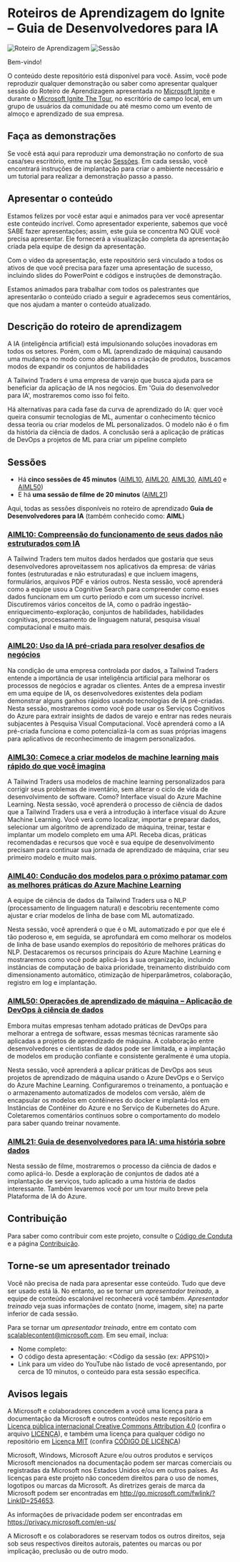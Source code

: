 # <a name="ignite-learning-paths---developers-guide-to-ai"></a>Roteiros de Aprendizagem do Ignite – Guia de Desenvolvedores para IA

![Roteiro de Aprendizagem](https://img.shields.io/badge/Learning%20Path-AIML-fe5e00?logo=microsoft)  ![Sessão](https://img.shields.io/badge/🗣️Sessions-6-31c754)

Bem-vindo!

O conteúdo deste repositório está disponível para você. Assim, você pode reproduzir qualquer demonstração ou saber como apresentar qualquer sessão do Roteiro de Aprendizagem apresentada no [Microsoft Ignite](https://www.microsoft.com/en-us/ignite) e durante o [Microsoft Ignite The Tour](https://www.microsoft.com/en-ca/ignite-the-tour/), no escritório de campo local, em um grupo de usuários da comunidade ou até mesmo como um evento de almoço e aprendizado de sua empresa.

## <a name="do-the-demos"></a>Faça as demonstrações

Se você está aqui para reproduzir uma demonstração no conforto de sua casa/seu escritório, entre na seção [Sessões](#sessions). Em cada sessão, você encontrará instruções de implantação para criar o ambiente necessário e um tutorial para realizar a demonstração passo a passo.

## <a name="presenting-the-content"></a>Apresentar o conteúdo

Estamos felizes por você estar aqui e animados para ver você apresentar este conteúdo incrível. Como apresentador experiente, sabemos que você SABE fazer apresentações; assim, este guia se concentra NO QUE você precisa apresentar. Ele fornecerá a visualização completa da apresentação criada pela equipe de design da apresentação.

Com o vídeo da apresentação, este repositório será vinculado a todos os ativos de que você precisa para fazer uma apresentação de sucesso, incluindo slides do PowerPoint e códigos e instruções de demonstração.

Estamos animados para trabalhar com todos os palestrantes que apresentarão o conteúdo criado a seguir e agradecemos seus comentários, que nos ajudam a manter o conteúdo atualizado. 

## <a name="learning-path-description"></a>Descrição do roteiro de aprendizagem

A IA (inteligência artificial) está impulsionando soluções inovadoras em todos os setores. Porém, com o ML (aprendizado de máquina) causando uma mudança no modo como abordamos a criação de produtos, buscamos modos de expandir os conjuntos de habilidades  

A Tailwind Traders é uma empresa de varejo que busca ajuda para se beneficiar da aplicação de IA nos negócios. Em 'Guia do desenvolvedor para IA', mostraremos como isso foi feito. 

Há alternativas para cada fase da curva de aprendizado do IA: quer você queira consumir tecnologias de ML, aumentar o conhecimento técnico dessa teoria ou criar modelos de ML personalizados. O modelo não é o fim da história da ciência de dados. A conclusão será a aplicação de práticas de DevOps a projetos de ML para criar um pipeline completo 

## <a name="sessions"></a>Sessões

* Há **cinco sessões de 45 minutos** ([AIML10](aiml10/README.md), [AIML20](aiml20/README.md), [AIML30](aiml30/README.md), [AIML40](aiml40/README.md) e [AIML50](aiml50/README.md))
* E há **uma sessão de filme de 20 minutos** ([AIML21](aiml21/README.md))

Aqui, todas as sessões disponíveis no roteiro de aprendizado **Guia de Desenvolvedores para IA** (também conhecido como: **AIML**)

### <a name="aiml10-making-sense-of-your-unstructured-data-with-aiaiml10readmemd"></a>[AIML10: Compreensão do funcionamento de seus dados não estruturados com IA](aiml10/README.md)

A Tailwind Traders tem muitos dados herdados que gostaria que seus desenvolvedores aproveitassem nos aplicativos da empresa: de várias fontes (estruturadas e não estruturadas) e que incluem imagens, formulários, arquivos PDF e vários outros. Nesta sessão, você aprenderá como a equipe usou a Cognitive Search para compreender como esses dados funcionam em um curto período e com um sucesso incrível. Discutiremos vários conceitos de IA, como o padrão ingestão-enriquecimento-exploração, conjuntos de habilidades, habilidades cognitivas, processamento de linguagem natural, pesquisa visual computacional e muito mais.

### <a name="aiml20-using-pre-built-ai-to-solve-business-challengesaiml20readmemd"></a>[AIML20: Uso da IA pré-criada para resolver desafios de negócios](aiml20/README.md)

Na condição de uma empresa controlada por dados, a Tailwind Traders entende a importância de usar inteligência artificial para melhorar os processos de negócios e agradar os clientes. Antes de a empresa investir em uma equipe de IA, os desenvolvedores existentes dela podiam demonstrar alguns ganhos rápidos usando tecnologias de IA pré-criadas. Nesta sessão, mostraremos como você pode usar os Serviços Cognitivos do Azure para extrair insights de dados de varejo e entrar nas redes neurais subjacentes à Pesquisa Visual Computacional. Você aprenderá como a IA pré-criada funciona e como potencializá-la com as suas próprias imagens para aplicativos de reconhecimento de imagem personalizados.

### <a name="aiml30-start-building-machine-learning-models-faster-than-you-thinkaiml30readmemd"></a>[AIML30: Comece a criar modelos de machine learning mais rápido do que você imagina](aiml30/README.md)

A Tailwind Traders usa modelos de machine learning personalizados para corrigir seus problemas de inventário, sem alterar o ciclo de vida de desenvolvimento de software. Como? Interface visual do Azure Machine Learning. Nesta sessão, você aprenderá o processo de ciência de dados que a Tailwind Traders usa e verá a introdução à interface visual do Azure Machine Learning. Você verá como localizar, importar e preparar dados, selecionar um algoritmo de aprendizado de máquina, treinar, testar e implantar um modelo completo em uma API. Receba dicas, práticas recomendadas e recursos que você e sua equipe de desenvolvimento precisam para continuar sua jornada de aprendizado de máquina, criar seu primeiro modelo e muito mais.

### <a name="aiml40-taking-models-to-the-next-level-with-azure-machine-learning-best-practicesaiml40readmemd"></a>[AIML40: Condução dos modelos para o próximo patamar com as melhores práticas do Azure Machine Learning](aiml40/README.md)

A equipe de ciência de dados da Tailwind Traders usa o NLP (processamento de linguagem natural) e descobriu recentemente como ajustar e criar modelos de linha de base com ML automatizado. 

Nesta sessão, você aprenderá o que é o ML automatizado e por que ele é tão poderoso e, em seguida, se aprofundará em como melhorar os modelos de linha de base usando exemplos do repositório de melhores práticas do NLP. Destacaremos os recursos principais do Azure Machine Learning e mostraremos como você pode aplicá-los à sua organização, incluindo instâncias de computação de baixa prioridade, treinamento distribuído com dimensionamento automático, otimização de hiperparâmetros, colaboração, registro em log e implantação. 

### <a name="aiml50-machine-learning-operations-applying-devops-to-data-scienceaiml50readmemd"></a>[AIML50: Operações de aprendizado de máquina – Aplicação de DevOps à ciência de dados](aiml50/README.md) 

Embora muitas empresas tenham adotado práticas de DevOps para melhorar a entrega de software, essas mesmas técnicas raramente são aplicadas a projetos de aprendizado de máquina. A colaboração entre desenvolvedores e cientistas de dados pode ser limitada, e a implantação de modelos em produção confiante e consistente geralmente é uma utopia. 

Nesta sessão, você aprenderá a aplicar práticas de DevOps aos seus projetos de aprendizado de máquina usando o Azure DevOps e o Serviço do Azure Machine Learning. Configuraremos o treinamento, a pontuação e o armazenamento automatizados de modelos com versão, além de encapsular os modelos em contêineres do docker e implantá-los em Instâncias de Contêiner do Azure e no Serviço de Kubernetes do Azure. Coletaremos comentários contínuos sobre o comportamento do modelo para saber quando treinar novamente. 

### <a name="aiml21-developers-guide-to-ai-a-data-storyaiml21readmemd"></a>[AIML21: Guia de desenvolvedores para IA: uma história sobre dados](aiml21/README.md)

Nesta sessão de filme, mostraremos o processo da ciência de dados e como aplicá-lo. Desde a exploração de conjuntos de dados até a implantação de serviços, tudo aplicado a uma história de dados interessante. Também levaremos você por um tour muito breve pela Plataforma de IA do Azure.

## <a name="contributing"></a>Contribuição

Para saber como contribuir com este projeto, consulte o [Código de Conduta](CODE_OF_CONDUCT.md) e a página [Contribuição](CONTRIBUTING.md).


## <a name="become-a-trained-presenter"></a>Torne-se um apresentador treinado

Você não precisa de nada para apresentar esse conteúdo. Tudo que deve ser usado está lá. No entanto, ao se tornar um *apresentador treinado*, a equipe de conteúdo escalonável reconhecerá você também. *Apresentador treinado* veja suas informações de contato (nome, imagem, site) na parte inferior de cada sessão.  
 
Para se tornar um *apresentador treinado*, entre em contato com [scalablecontent@microsoft.com](mailto:scalablecontent@microsoft.com). Em seu email, inclua:

- Nome completo:
- O código desta apresentação: \<Código da sessão (ex: APPS10)\>
- Link para um vídeo do YouTube não listado de você apresentando, por cerca de 10 minutos, o conteúdo para esta sessão específica.


## <a name="legal-notices"></a>Avisos legais

A Microsoft e colaboradores concedem a você uma licença para a documentação da Microsoft e outros conteúdos neste repositório em [Licença pública internacional Creative Commons Attribution 4.0](https://creativecommons.org/licenses/by/4.0/legalcode) (confira o arquivo [LICENÇA](LICENSE)), e também uma licença para qualquer código no repositório em [Licença MIT](https://opensource.org/licenses/MIT) (confira [CÓDIGO DE LICENÇA](LICENSE-CODE))

Microsoft, Windows, Microsoft Azure e/ou outros produtos e serviços Microsoft mencionados na documentação podem ser marcas comerciais ou registradas da Microsoft nos Estados Unidos e/ou em outros países. As licenças para este projeto não concedem direitos para o uso de nomes, logotipos ou marcas da Microsoft. As diretrizes gerais de marca da Microsoft podem ser encontradas em http://go.microsoft.com/fwlink/?LinkID=254653.

As informações de privacidade podem ser encontradas em https://privacy.microsoft.com/en-us/

A Microsoft e os colaboradores se reservam todos os outros direitos, seja sob seus respectivos direitos autorais, patentes ou marcas ou por implicação, preclusão ou de outro modo.
